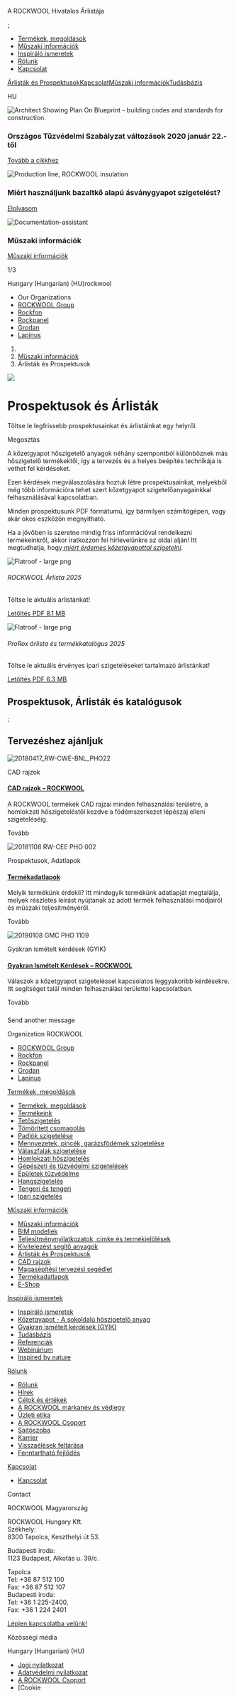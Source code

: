 A ROCKWOOL Hivatalos Árlistája 

[ ;](https://www.rockwool.com/hu/)

* [Termékek, megoldások](/hu/termekek-megoldasok/)
* [Műszaki információk](/hu/muszaki-informaciok/)
* [Inspiráló ismeretek](/hu/inspiralo-ismeretek/)
* [Rólunk](/hu/a-rockwool-rol/)
* [Kapcsolat](/hu/kapcsolat/)

[Árlisták és Prospektusok](/hu/muszaki-informaciok/arlistak-es-prospektusok/)[Kapcsolat](/hu/kapcsolat/)[Műszaki információk](/hu/muszaki-informaciok/)[Tudásbázis](/hu/inspiralo-ismeretek/tudasbazis/)

HU

![Architect Showing Plan On Blueprint - building codes and standards for construction.](https://img.rockwool.com/https%3A%2F%2Fbrandcommunity.rockwool.com%2Fasset%2FSygHsrII_Tg0VQtmCkTsiA?ar=1%3A1&fit=crop&w=384&rect=0.1680%2C0.0000%2C2656%2C2656&auto=format&s=582ed12a7372daf50c60377e2e8cf215)

### Országos Tűzvédelmi Szabályzat változások 2020 január 22.-től

[Tovább a cikkhez](/hu/inspiralo-ismeretek/tudasbazis/otsz-valtozasok-20200122-tol/)

![Production line, ROCKWOOL insulation](https://img.rockwool.com/https%3A%2F%2Fbrandcommunity.rockwool.com%2Fasset%2FTDSbMMtzqy33nlB27lMwwA?ar=1%3A1&fit=crop&w=384&rect=0.219857%2C0.045244%2C2241%2C2241&auto=format&s=8c97639d41598f426cc69b98acebfac4)

### Miért használjunk bazaltkő alapú ásványgyapot szigetelést?

[Elolvasom](/hu/inspiralo-ismeretek/tudasbazis/miert-hasznaljunk-bazalt-k-alapu-asvanygyapot-szigetelest/)

![Documentation-assistant](https://img.rockwool.com/https%3A%2F%2Fbrandcommunity.rockwool.com%2Fasset%2FK7UwaoAOTDOhT6uP5OJUHA?ar=1%3A1&fit=crop&w=384&rect=0.068406%2C0.0000%2C1665%2C1664&auto=format&s=8740ee2dc0248ba6bd5645099bbfc2b3)

### Műszaki információk

[Műszaki információk](/hu/muszaki-informaciok/)

1/3

Hungary (Hungarian) (HU)rockwool

* Our Organizations
* [ROCKWOOL Group](/group/)
* [Rockfon](#)
* [Rockpanel](#)
* [Grodan](#)
* [Lapinus](#)

1. [ ](https://www.rockwool.com/hu/)
2. [Műszaki információk](https://www.rockwool.com/hu/muszaki-informaciok/)
3. Árlisták és Prospektusok

![](https://img.rockwool.com/https%3A%2F%2Fbrandcommunity.rockwool.com%2Fasset%2FecoOUvr9p1E7acCdTYjsSg?ar=16%3A9&fit=crop&w=1120&rect=0.0000%2C0.133064%2C4000%2C2250&auto=format&s=314599851cea91a2270783c57d9d9109) 

# Prospektusok és Árlisták

Töltse le legfrissebb prospektusainkat és árlistáinkat egy helyről.

Megosztás

[ ](https://www.linkedin.com/shareArticle?mini=true&url=https://www.rockwool.com/hu/muszaki-informaciok/arlistak-es-prospektusok/) [ ](https://www.facebook.com/sharer/sharer.php?u=https://www.rockwool.com/hu/muszaki-informaciok/arlistak-es-prospektusok/) [ ](https://twitter.com/intent/tweet?url=https://www.rockwool.com/hu/muszaki-informaciok/arlistak-es-prospektusok/) 

A kőzetgyapot hőszigetelő anyagok néhány szempontból különböznek más hőszigetelő termékektől, így a tervezés és a helyes beépítés technikája is vethet fel kérdéseket. 

Ezen kérdések megválaszolására hoztuk létre prospektusainkat, melyekből még több információra tehet szert kőzetgyapot szigetelőanyagainkkal felhasználásával kapcsolatban. 

Minden prospektusunk PDF formátumú, így bármilyen számítógépen, vagy akár okos eszközön megnyitható. 

Ha a jövőben is szeretne mindig friss információval rendelkezni termékeinkről, akkor iratkozzon fel hírlevelünkre az oldal alján! Itt megtudhatja, hogy[ _miért érdemes kőzetgyapottal szigetelni_](https://otthontitkok.hu/nem-gondolnad-de-ezert-is-erdemes-kozetgyapot-hoszigetelest-valasztani/). 

![Flatroof - large png](https://img.rockwool.com/https%3A%2F%2Fbrandcommunity.rockwool.com%2Fasset%2FQQGrXCT8fRZ_q9s3squHDA?ar=16%3A9&fit=crop&w=288&rect=0.0000%2C0.112045%2C3355%2C1887&auto=format&s=f42c2b94469d30ff99318f31324da179) 

###### ROCKWOOL Árlista 2025

Töltse le aktuális árlistánkat!

[ Letöltés PDF 8.1 MB ](https://p-cdn.rockwool.com/syssiteassets/rw-hu/mszaki-informacio/arlista/ROCKWOOL-arlista.pdf?f=20250423122318) 

![Flatroof - large png](https://img.rockwool.com/https%3A%2F%2Fbrandcommunity.rockwool.com%2Fasset%2FQQGrXCT8fRZ_q9s3squHDA?ar=16%3A9&fit=crop&w=288&rect=0.0000%2C0.112045%2C3355%2C1887&auto=format&s=f42c2b94469d30ff99318f31324da179) 

###### ProRox árlista és termékkatalógus 2025

Töltse le aktuális érvényes ipari szigeteléseket tartalmazó árlistánkat!

[ Letöltés PDF 6.3 MB ](https://p-cdn.rockwool.com/syssiteassets/rw-hu/mszaki-informacio/arlista/rockwool-prorox-arlista.pdf?f=20250227145813) 

## Prospektusok, Árlisták és katalógusok

;

## Tervezéshez ajánljuk

![20180417_RW-CWE-BNL_PHO22](https://img.rockwool.com/https%3A%2F%2Fbrandcommunity.rockwool.com%2Fasset%2FZhQrT9uJ8GSKgC-ma4fYrg?ar=16%3A9&fit=crop&w=352&rect=0.0000%2C0.078178%2C4000%2C2250&auto=format&s=1e3896939cd8411a7e4a18937529777f)

CAD rajzok

#### [CAD rajzok – ROCKWOOL ](/hu/muszaki-informaciok/cad-rajzok/)

A ROCKWOOL termékek CAD rajzai minden felhasználási területre, a homlokzati hőszigeteléstől kezdve a födémszerkezet lépészaj elleni szigeteléséig.

Tovább 

[ ](/hu/muszaki-informaciok/cad-rajzok/)

![20181108 RW-CEE PHO 002](https://img.rockwool.com/https%3A%2F%2Fbrandcommunity.rockwool.com%2Fasset%2FTNdyXwv0ea4cYWVY1E2enA?ar=16%3A9&fit=crop&w=352&rect=0.0000%2C0.035986%2C1949%2C1095&auto=format&s=4614ba7291f3394e817b0d0c0068e28b)

Prospektusok, Adatlapok

#### [Termékadatlapok ](/hu/muszaki-informaciok/termekadatlapok/)

Melyik termékünk érdekli? Itt mindegyik termékünk adatlapját megtalálja, melyek részletes leírást nyújtanak az adott termék felhasználási módjairól és műszaki teljesítményéről.

Tovább 

[ ](/hu/muszaki-informaciok/termekadatlapok/)

![20190108 GMC PHO 1109](https://img.rockwool.com/https%3A%2F%2Fbrandcommunity.rockwool.com%2Fasset%2FeDBVjXuthlVkZhEmzfGm6g?ar=16%3A9&fit=crop&w=352&rect=0.0000%2C0.078125%2C4000%2C2250&auto=format&s=09142c457a5a00f61ffa73d13c5a9991)

Gyakran ismételt kérdések (GYIK)

#### [Gyakran Ismételt Kérdések – ROCKWOOL ](/hu/inspiralo-ismeretek/gyakran-ismetelt-kerdesek-gyik/)

Válaszok a kőzetgyapot szigeteléssel kapcsolatos leggyakoribb kérdésekre. Itt segítséget talál minden felhasználási területtel kapcsolatban.

Tovább 

[ ](/hu/inspiralo-ismeretek/gyakran-ismetelt-kerdesek-gyik/)

### 

Send another message 

Organization ROCKWOOL 

* [ROCKWOOL Group](/group/)
* [Rockfon](#)
* [Rockpanel](#)
* [Grodan](#)
* [Lapinus](#)

[ Termékek, megoldások ](/hu/termekek-megoldasok/) 
* [Termékek, megoldások](/hu/termekek-megoldasok/)
* [Termékeink](/hu/termekek-megoldasok/termekeink/)
* [Tetőszigetelés](/hu/termekek-megoldasok/tetoszigeteles/)
* [Tömörített csomagolás](/hu/termekek-megoldasok/tomoritett-csomagolas/)
* [Padlók szigetelése](/hu/termekek-megoldasok/padlok-szigetelese/)
* [Mennyezetek, pincék, garázsfödémek szigetelése](/hu/termekek-megoldasok/mennyezet-pince-garazsfodem-szigeteles/)
* [Válaszfalak szigetelése](/hu/termekek-megoldasok/valaszfalak-szigetelese/)
* [Homlokzati hőszigetelés](/hu/termekek-megoldasok/homlokzati-hoszigeteles/)
* [Gépészeti és tűzvédelmi szigetelések](/hu/termekek-megoldasok/gepeszeti-szigeteles/)
* [Épületek tűzvédelme](/hu/termekek-megoldasok/epuletek-tuzvedelme/)
* [Hangszigetelés](/hu/termekek-megoldasok/hangszigeteles/)
* [Tengeri és tengeri](https://rti.rockwool.com/applications/marine-and-offshore/)
* [Ipari szigetelés](https://rti.rockwool.com/applications/industrial/)

[ Műszaki információk ](/hu/muszaki-informaciok/) 
* [Műszaki információk](/hu/muszaki-informaciok/)
* [BIM modellek](/hu/muszaki-informaciok/bim-modellek/)
* [Teljesítménynyilatkozatok, cimke és termékjelölések](/hu/muszaki-informaciok/teljesitmeny-nyilatkozatok-dop/)
* [Kivitelezést segítő anyagok](/hu/muszaki-informaciok/kozetgyapot-szigeteles-kivitelezese-utmutatok/)
* [Árlisták és Prospektusok](/hu/muszaki-informaciok/arlistak-es-prospektusok/)
* [CAD rajzok](/hu/muszaki-informaciok/cad-rajzok/)
* [Magasépítési tervezési segédlet](/hu/muszaki-informaciok/tervezesi-segedlet/)
* [Termékadatlapok](/hu/muszaki-informaciok/termekadatlapok/)
* [E-Shop](/hu/muszaki-informaciok/forgalmazok/e-shop/)

[ Inspiráló ismeretek ](/hu/inspiralo-ismeretek/) 
* [Inspiráló ismeretek](/hu/inspiralo-ismeretek/)
* [Kőzetgyapot - A sokoldalú hőszigetelő anyag](/hu/inspiralo-ismeretek/a-kozetgyapot-elonyei/)
* [Gyakran ismételt kérdések (GYIK)](/hu/inspiralo-ismeretek/gyakran-ismetelt-kerdesek-gyik/)
* [Tudásbázis](/hu/inspiralo-ismeretek/tudasbazis/)
* [Referenciák](/hu/inspiralo-ismeretek/referenciak/)
* [Webinárium](/hu/inspiralo-ismeretek/webinarium/regisztracio/)
* [Inspired by nature](/hu/inspiralo-ismeretek/inspired-by-nature/)

[ Rólunk ](/hu/a-rockwool-rol/) 
* [Rólunk](/hu/a-rockwool-rol/)
* [Hírek](/hu/a-rockwool-rol/hirek/)
* [Célok és értékek](/hu/a-rockwool-rol/celok-es-ertekek/)
* [A ROCKWOOL márkanév és védjegy](/hu/a-rockwool-rol/a-rockwool-markanev-es-vedjegy/)
* [Üzleti etika](/hu/a-rockwool-rol/uzleti-etika/)
* [A ROCKWOOL Csoport](/hu/a-rockwool-rol/a-rockwool-csoport/)
* [Sajtószoba](/hu/a-rockwool-rol/sajtoszoba/)
* [Karrier](/hu/a-rockwool-rol/karrier/)
* [Visszaélések feltárása](/hu/a-rockwool-rol/visszaelesek-feltarasa/)
* [Fenntartható fejlődés](/hu/a-rockwool-rol/fenntarthato-fejlodes/)

[ Kapcsolat ](/hu/kapcsolat/) 
* [Kapcsolat](/hu/kapcsolat/)

Contact 

ROCKWOOL Magyarország

 ROCKWOOL Hungary Kft.  
Székhely:  
8300 Tapolca, Keszthelyi út 53.  
  
Budapesti iroda:  
1123 Budapest, Alkotás u. 39/c.

 Tapolca  
Tel: +36 87 512 100  
Fax: +36 87 512 107  
Budapesti iroda:  
Tel: +36 1 225-2400,  
Fax: +36 1 224 2401

[Lépjen kapcsolatba velünk! ](/hu/kapcsolat/) 

Közösségi média 

[ ](https://www.facebook.com/ROCKWOOL.hu/)[ ](https://www.youtube.com/channel/UCOeglHo7J7-uSfNSSDyH%5FCQ/featured)[ ](https://www.instagram.com/rockwoolhu/) 

 Hungary (Hungarian) (HU) 

* [Jogi nyilatkozat](/hu/jogi-nyilatkozat/)
* [Adatvédelmi nyilatkozat](/hu/a-rockwool-rol/adatvedelmi-nyilatkozat/)
* [A ROCKWOOL Csoport](/hu/a-rockwool-rol/a-rockwool-csoport/)
* [Cookie